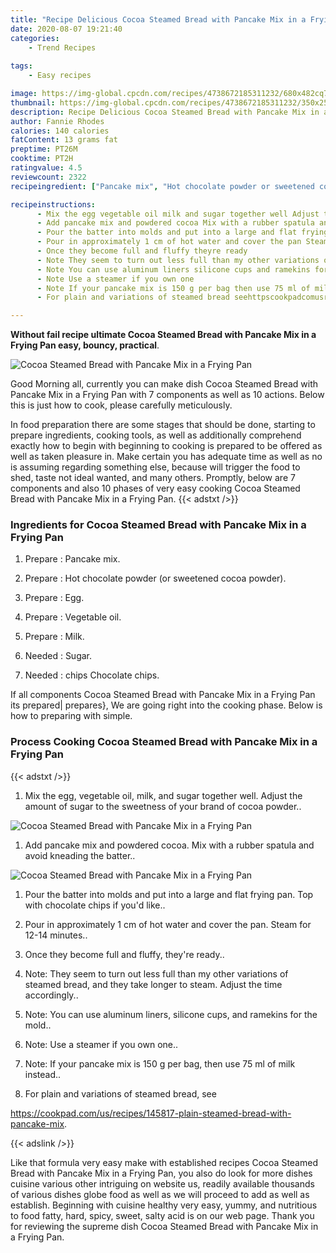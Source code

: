 ```yaml
---
title: "Recipe Delicious Cocoa Steamed Bread with Pancake Mix in a Frying Pan"
date: 2020-08-07 19:21:40
categories:
    - Trend Recipes
    
tags:
    - Easy recipes

image: https://img-global.cpcdn.com/recipes/4738672185311232/680x482cq70/cocoa-steamed-bread-with-pancake-mix-in-a-frying-pan-recipe-main-photo.jpg
thumbnail: https://img-global.cpcdn.com/recipes/4738672185311232/350x250cq70/cocoa-steamed-bread-with-pancake-mix-in-a-frying-pan-recipe-main-photo.jpg
description: Recipe Delicious Cocoa Steamed Bread with Pancake Mix in a Frying Pan with 7 ingredients and 10 stages of easy cooking.
author: Fannie Rhodes
calories: 140 calories
fatContent: 13 grams fat
preptime: PT26M
cooktime: PT2H
ratingvalue: 4.5
reviewcount: 2322
recipeingredient: ["Pancake mix", "Hot chocolate powder or sweetened cocoa powder", "Egg", "Vegetable oil", "Milk", "Sugar", "chips  Chocolate chips"]

recipeinstructions: 
      - Mix the egg vegetable oil milk and sugar together well Adjust the amount of sugar to the sweetness of your brand of cocoa powder 
      - Add pancake mix and powdered cocoa Mix with a rubber spatula and avoid kneading the batter 
      - Pour the batter into molds and put into a large and flat frying pan Top with chocolate chips if youd like 
      - Pour in approximately 1 cm of hot water and cover the pan Steam for 1214 minutes 
      - Once they become full and fluffy theyre ready 
      - Note They seem to turn out less full than my other variations of steamed bread and they take longer to steam Adjust the time accordingly 
      - Note You can use aluminum liners silicone cups and ramekins for the mold 
      - Note Use a steamer if you own one 
      - Note If your pancake mix is 150 g per bag then use 75 ml of milk instead 
      - For plain and variations of steamed bread seehttpscookpadcomusrecipes145817plainsteamedbreadwithpancakemix

---
```




**Without fail recipe ultimate Cocoa Steamed Bread with Pancake Mix in a Frying Pan easy, bouncy, practical**. 


![Cocoa Steamed Bread with Pancake Mix in a Frying Pan](https://img-global.cpcdn.com/recipes/4738672185311232/680x482cq70/cocoa-steamed-bread-with-pancake-mix-in-a-frying-pan-recipe-main-photo.jpg "Cocoa Steamed Bread with Pancake Mix in a Frying Pan")




Good Morning all, currently you can make dish Cocoa Steamed Bread with Pancake Mix in a Frying Pan with 7 components as well as 10 actions. Below this is just how to cook, please carefully meticulously.

In food preparation there are some stages that should be done, starting to prepare ingredients, cooking tools, as well as additionally comprehend exactly how to begin with beginning to cooking is prepared to be offered as well as taken pleasure in. Make certain you has adequate time as well as no is assuming regarding something else, because will trigger the food to shed, taste not ideal wanted, and many others. Promptly, below are 7 components and also 10 phases of very easy cooking Cocoa Steamed Bread with Pancake Mix in a Frying Pan.
{{< adstxt />}}

### Ingredients for Cocoa Steamed Bread with Pancake Mix in a Frying Pan


1. Prepare  : Pancake mix.

1. Prepare  : Hot chocolate powder (or sweetened cocoa powder).

1. Prepare  : Egg.

1. Prepare  : Vegetable oil.

1. Prepare  : Milk.

1. Needed  : Sugar.

1. Needed  : chips  Chocolate chips.



If all components Cocoa Steamed Bread with Pancake Mix in a Frying Pan its prepared| prepares}, We are going right into the cooking phase. Below is how to preparing with simple.

### Process Cooking Cocoa Steamed Bread with Pancake Mix in a Frying Pan

{{< adstxt />}}


1. Mix the egg, vegetable oil, milk, and sugar together well. Adjust the amount of sugar to the sweetness of your brand of cocoa powder..



![Cocoa Steamed Bread with Pancake Mix in a Frying Pan](https://img-global.cpcdn.com/steps/6653295859859456/160x128cq70/cocoa-steamed-bread-with-pancake-mix-in-a-frying-pan-recipe-step-1-photo.jpg" "Cocoa Steamed Bread with Pancake Mix in a Frying Pan")



1. Add pancake mix and powdered cocoa. Mix with a rubber spatula and avoid kneading the batter..



![Cocoa Steamed Bread with Pancake Mix in a Frying Pan](https://img-global.cpcdn.com/steps/4728210047631360/160x128cq70/cocoa-steamed-bread-with-pancake-mix-in-a-frying-pan-recipe-step-2-photo.jpg" "Cocoa Steamed Bread with Pancake Mix in a Frying Pan")



1. Pour the batter into molds and put into a large and flat frying pan. Top with chocolate chips if you&#39;d like..



1. Pour in approximately 1 cm of hot water and cover the pan. Steam for 12-14 minutes..



1. Once they become full and fluffy, they&#39;re ready..



1. Note: They seem to turn out less full than my other variations of steamed bread, and they take longer to steam. Adjust the time accordingly..



1. Note: You can use aluminum liners, silicone cups, and ramekins for the mold..



1. Note: Use a steamer if you own one..



1. Note: If your pancake mix is 150 g per bag, then use 75 ml of milk instead..



1. For plain and variations of steamed bread, see

https://cookpad.com/us/recipes/145817-plain-steamed-bread-with-pancake-mix.





{{< adslink />}}

Like that formula very easy make with established recipes Cocoa Steamed Bread with Pancake Mix in a Frying Pan, you also do look for more dishes cuisine various other intriguing on website us, readily available thousands of various dishes globe food as well as we will proceed to add as well as establish. Beginning with cuisine healthy very easy, yummy, and nutritious to food fatty, hard, spicy, sweet, salty acid is on our web page. Thank you for reviewing the supreme dish Cocoa Steamed Bread with Pancake Mix in a Frying Pan.

